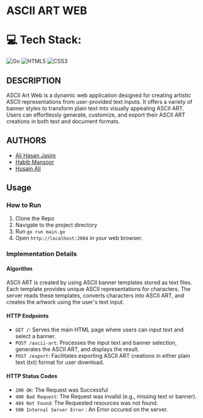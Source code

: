 # ASCII ART WEB


# 💻 Tech Stack:
![Go](https://img.shields.io/badge/go-%2300ADD8.svg?style=for-the-badge&logo=go&logoColor=white) ![HTML5](https://img.shields.io/badge/html5-%23E34F26.svg?style=for-the-badge&logo=html5&logoColor=white) ![CSS3](https://img.shields.io/badge/css3-%231572B6.svg?style=for-the-badge&logo=css3&logoColor=white)


## DESCRIPTION
ASCII Art Web is a dynamic web application designed for creating artistic ASCII representations from user-provided text inputs. It offers a variety of banner styles to transform plain text into visually appealing ASCII ART. Users can effortlessly generate, customize, and export their ASCII ART creations in both text and document formats.

## AUTHORS
- [Ali Hasan Jasim](https://github.com/AliHJMM)
- [Habib Mansoor](https://github.com/7abib04)
- [Husain Ali](https://github.com/hujaafar)

## Usage

### How to Run
1. Clone the Repo
2. Navigate to the project directory
3. Run `go run main.go`
4. Open `http://localhost:2004` in your web browser.

### Implementation Details

#### Algorithm

ASCII ART is created by using ASCII banner templates stored as text files. Each template provides unique ASCII representations for characters. The server reads these templates, converts characters into ASCII ART, and creates the artwork using the user's text input.

#### HTTP Endpoints

- `GET /`: Serves the main HTML page where users can input text and select a banner.
- `POST /ascii-art`: Processes the input text and banner selection, generates the ASCII ART, and displays the result.
- `POST /export`: Facilitates exporting ASCII ART creations in either plain text (txt) format for user download.


#### HTTP Status Codes

- `200 OK`: The Request was Successful
- `400 Bad Request`: The Request was invalid (e.g., missing text or banner).
- `404 Not Found`: The Requested resources was not found.
- `500 Internal Server Error` : An Error occured on the server.
